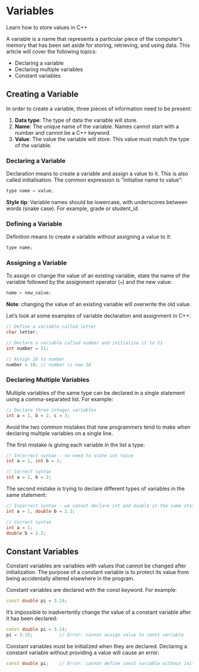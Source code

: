# Variables

Learn how to store values in C++

A variable is a name that represents a particular piece of the computer’s memory that has been set aside for storing, retrieving, and using data. This article will cover the following topics:

- Declaring a variable
- Declaring multiple variables
- Constant variables

## Creating a Variable

In order to create a variable, three pieces of information need to be present:

1. **Data type**: The type of data the variable will store.
2. **Name**: The unique name of the variable. Names cannot start with a number and cannot be a C++ keyword.
3. **Value**: The value the variable will store. This value must match the type of the variable.

### Declaring a Variable

Declaration means to create a variable and assign a value to it. This is also called initialisation. The common expression is “initialise name to value”:

```cpp
type name = value;
```

**Style tip**: Variable names should be lowercase, with underscores between words (snake case). For example, grade or student_id.

### Defining a Variable

Definition means to create a variable without assigning a value to it:

```cpp
type name;
```

### Assigning a Variable

To assign or change the value of an existing variable, state the name of the variable followed by the assignment operator (`=`) and the new value:

```cpp
name = new_value;
```

**Note**: changing the value of an existing variable will overwrite the old value.

Let’s look at some examples of variable declaration and assignment in C++:

```cpp
// Define a variable called letter
char letter;

// Declare a variable called number and initialize it to 21
int number = 21;

// Assign 18 to number
number = 18; // number is now 18
```

### Declaring Multiple Variables

Multiple variables of the same type can be declared in a single statement using a comma-separated list. For example:

```cpp
// Declare three integer variables
int a = 1, b = 2, c = 3;
```

Avoid the two common mistakes that new programmers tend to make when declaring multiple variables on a single line.

The first mistake is giving each variable in the list a type:

```cpp
// Incorrect syntax - no need to state int twice
int a = 1, int b = 2;

// Correct syntax
int a = 1, b = 2;
```

The second mistake is trying to declare different types of variables in the same statement:

```cpp
// Incorrect syntax - we cannot declare int and double in the same statement
int a = 1, double b = 2.3;

// Correct syntax
int a = 1;
double b = 2.2;
```

## Constant Variables

Constant variables are variables with values that cannot be changed after initialization. The purpose of a constant variable is to protect its value from being accidentally altered elsewhere in the program.

Constant variables are declared with the const keyword. For example:

```cpp
const double pi = 3.14;
```

It’s impossible to inadvertently change the value of a constant variable after it has been declared:

```cpp
const double pi = 3.14;
pi = 3.15;          // Error: cannot assign value to const variable
```

Constant variables must be initialized when they are declared. Declaring a constant variable without providing a value will cause an error:

```cpp
const double pi;    // Error: cannot define const variable without initialization
